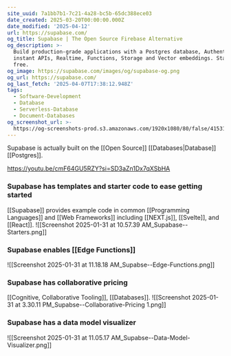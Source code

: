 ```yaml
---
site_uuid: 7a1bb7b1-7c21-4a28-bc5b-65dc388ece03
date_created: 2025-03-20T00:00:00.000Z
date_modified: '2025-04-12'
url: https://supabase.com/
og_title: Supabase | The Open Source Firebase Alternative
og_description: >-
  Build production-grade applications with a Postgres database, Authentication,
  instant APIs, Realtime, Functions, Storage and Vector embeddings. Start for
  free.
og_image: https://supabase.com/images/og/supabase-og.png
og_url: https://supabase.com/
og_last_fetch: '2025-04-07T17:38:12.948Z'
tags:
  - Software-Development
  - Database
  - Serverless-Database
  - Document-Databases
og_screenshot_url: >-
  https://og-screenshots-prod.s3.amazonaws.com/1920x1080/80/false/41531850c10dc1d12d6c1b0b785d18b245fa882f5667f7f0fb81591c8250e33e.jpeg
---
```



































Supabase is actually built on the [[Open Source]] [[Databases|Database]] [[Postgres]].

https://youtu.be/cmF64GU5RZY?si=SD3aZn1Dx7qXSbHA
### Supabase has templates and starter code to ease getting started
[[Supabase]] provides example code in common [[Programming Languages]] and [[Web Frameworks]] including [[NEXT.js]], [[Svelte]], and [[React]].
![[Screenshot 2025-01-31 at 10.57.39 AM_Supabase--Starters.png]]

### Supabase enables [[Edge Functions]]
 ![[Screenshot 2025-01-31 at 11.18.18 AM_Supabse--Edge-Functions.png]]
### Supabase has collaborative pricing
[[Cognitive, Collaborative Tooling]], [[Databases]].
![[Screenshot 2025-01-31 at 3.30.11 PM_Supabse--Collaborative-Pricing 1.png]]
### Supabase has a data model visualizer
![[Screenshot 2025-01-31 at 11.05.17 AM_Supabse--Data-Model-Visualizer.png]]

 
